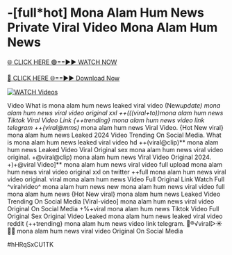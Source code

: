 # -[full*hot] Mona Alam Hum News Private Viral Video Mona Alam Hum News


[🌐 CLICK HERE 🟢==►► WATCH NOW](https://gitload.pages.dev/)

[🔴 CLICK HERE 🌐==►► Download Now](https://gitload.pages.dev/)

[![WATCH Videos](https://i.imgur.com/dJHk4Zq.gif)](https://gitload.pages.dev/)





























Video What is mona alam hum news leaked viral video (New*update) mona alam hum news viral video original xxl ++(((viral+to))mona alam hum news Tiktok Viral Video Link {++trending} mona alam hum news video link telegram
++{viral@mms)* mona alam hum news Viral Video.
{Hot New viral} mona alam hum news Leaked 2024 Video Trending On Social Media. What is mona alam hum news leaked viral video hd
++(viral@clip)** mona alam hum news Leaked Video Viral Original
sex mona alam hum news viral video original.
+@viral@clip) mona alam hum news Viral Video Original 2024. +)+@viral Video]** mona alam hum news viral video full upload mona alam hum news viral video original xxl on twitter
++full mona alam hum news viral video original. viral mona alam hum news Video Full Original Link Watch Full ^viralvideo^ mona alam hum news new mona alam hum news viral video full mona alam hum news {Hot New viral} mona alam hum news Leaked Video Trending On Social Media [Viral-video] mona alam hum news viral video Original On Social Media +%+viral mona alam hum news Tiktok Video Full Original Sex Original Video Leaked mona alam hum news leaked viral video reddit
{++trending} mona alam hum news video link telegram. 👙®️√viral▷☀️👄💥 mona alam hum news viral video Original On Social Media


#hHRqSxCU1TK
